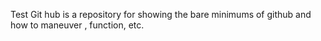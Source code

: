 Test Git hub is a repository  for showing the bare minimums of github and how to maneuver , function, etc.
